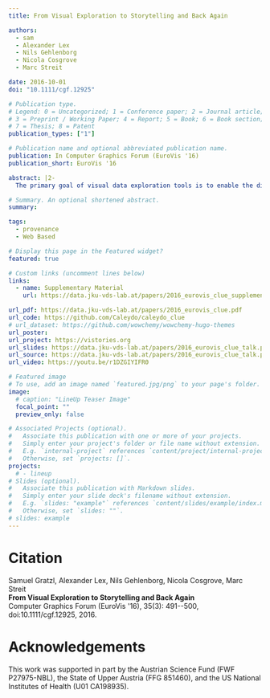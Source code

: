```yaml
---
title: From Visual Exploration to Storytelling and Back Again

authors:
  - sam
  - Alexander Lex
  - Nils Gehlenborg
  - Nicola Cosgrove
  - Marc Streit

date: 2016-10-01
doi: "10.1111/cgf.12925"

# Publication type.
# Legend: 0 = Uncategorized; 1 = Conference paper; 2 = Journal article;
# 3 = Preprint / Working Paper; 4 = Report; 5 = Book; 6 = Book section;
# 7 = Thesis; 8 = Patent
publication_types: ["1"]

# Publication name and optional abbreviated publication name.
publication: In Computer Graphics Forum (EuroVis '16)
publication_short: EuroVis '16

abstract: |2-
  The primary goal of visual data exploration tools is to enable the discovery of new insights. To justify and reproduce insights, the discovery process needs to be documented and communicated. A common approach to documenting and presenting findings is to capture visualizations as images or videos. Images, however, are insufficient for telling the story of a visual discovery, as they lack full provenance information and context. Videos are difficult to produce and edit, particularly due to the non-linear nature of the exploratory process. Most importantly, however, neither approach provides the opportunity to return to any point in the exploration in order to review the state of the visualization in detail or to conduct additional analyses. In this paper we present **CLUE** (Capture, Label, Understand, Explain), a model that tightly integrates data exploration and presentation of discoveries. Based on provenance data captured during the exploration process, users can extract key steps, add annotations, and author 'Vistories', visual stories based on the history of the exploration. These Vistories can be shared for others to view, but also to retrace and extend the original analysis. We discuss how the CLUE approach can be integrated into visualization tools and provide a prototype implementation. Finally, we demonstrate the general applicability of the model in two usage scenarios: a Gapminder-inspired visualization to explore public health data and an example from molecular biology that illustrates how Vistories could be used in scientific journals.

# Summary. An optional shortened abstract.
summary:

tags:
  - provenance
  - Web Based

# Display this page in the Featured widget?
featured: true

# Custom links (uncomment lines below)
links:
  - name: Supplementary Material
    url: https://data.jku-vds-lab.at/papers/2016_eurovis_clue_supplement.pdf

url_pdf: https://data.jku-vds-lab.at/papers/2016_eurovis_clue.pdf
url_code: https://github.com/Caleydo/caleydo_clue
# url_dataset: https://github.com/wowchemy/wowchemy-hugo-themes
url_poster:
url_project: https://vistories.org
url_slides: https://data.jku-vds-lab.at/papers/2016_eurovis_clue_talk.pptx
url_source: https://data.jku-vds-lab.at/papers/2016_eurovis_clue_talk.pptx
url_video: https://youtu.be/r1DZGIYIFR0

# Featured image
# To use, add an image named `featured.jpg/png` to your page's folder.
image:
  # caption: "LineUp Teaser Image"
  focal_point: ""
  preview_only: false

# Associated Projects (optional).
#   Associate this publication with one or more of your projects.
#   Simply enter your project's folder or file name without extension.
#   E.g. `internal-project` references `content/project/internal-project/index.md`.
#   Otherwise, set `projects: []`.
projects:
  # - lineup
# Slides (optional).
#   Associate this publication with Markdown slides.
#   Simply enter your slide deck's filename without extension.
#   E.g. `slides: "example"` references `content/slides/example/index.md`.
#   Otherwise, set `slides: ""`.
# slides: example
---
```


# Citation

Samuel Gratzl, Alexander Lex, Nils Gehlenborg, Nicola Cosgrove, Marc Streit <br>
**From Visual Exploration to Storytelling and Back Again** <br>
Computer Graphics Forum (EuroVis '16), 35(3): 491--500, doi:10.1111/cgf.12925, 2016.


# Acknowledgements

This work was supported in part by the Austrian Science Fund (FWF P27975-NBL), the State of Upper Austria (FFG 851460), and the US National Institutes of Health (U01 CA198935).